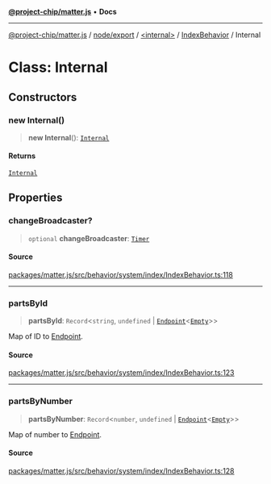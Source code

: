 [**@project-chip/matter.js**](../../../../../../README.md) • **Docs**

***

[@project-chip/matter.js](../../../../../../modules.md) / [node/export](../../../../README.md) / [\<internal\>](../../../README.md) / [IndexBehavior](../README.md) / Internal

# Class: Internal

## Constructors

### new Internal()

> **new Internal**(): [`Internal`](Internal.md)

#### Returns

[`Internal`](Internal.md)

## Properties

### changeBroadcaster?

> `optional` **changeBroadcaster**: [`Timer`](../../../../../../time/export/interfaces/Timer.md)

#### Source

[packages/matter.js/src/behavior/system/index/IndexBehavior.ts:118](https://github.com/project-chip/matter.js/blob/7a8cbb56b87d4ccf34bec5a9a95ab40a1711324f/packages/matter.js/src/behavior/system/index/IndexBehavior.ts#L118)

***

### partsById

> **partsById**: `Record`\<`string`, `undefined` \| [`Endpoint`](../../../../../../endpoint/export/classes/Endpoint.md)\<[`Empty`](../../../../../../behavior/cluster/export/-internal-/interfaces/Empty.md)\>\>

Map of ID to [Endpoint](../../../../../../endpoint/export/classes/Endpoint.md).

#### Source

[packages/matter.js/src/behavior/system/index/IndexBehavior.ts:123](https://github.com/project-chip/matter.js/blob/7a8cbb56b87d4ccf34bec5a9a95ab40a1711324f/packages/matter.js/src/behavior/system/index/IndexBehavior.ts#L123)

***

### partsByNumber

> **partsByNumber**: `Record`\<`number`, `undefined` \| [`Endpoint`](../../../../../../endpoint/export/classes/Endpoint.md)\<[`Empty`](../../../../../../behavior/cluster/export/-internal-/interfaces/Empty.md)\>\>

Map of number to [Endpoint](../../../../../../endpoint/export/classes/Endpoint.md).

#### Source

[packages/matter.js/src/behavior/system/index/IndexBehavior.ts:128](https://github.com/project-chip/matter.js/blob/7a8cbb56b87d4ccf34bec5a9a95ab40a1711324f/packages/matter.js/src/behavior/system/index/IndexBehavior.ts#L128)
